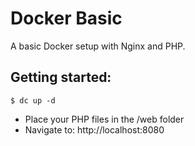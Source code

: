 # Docker Basic

A basic Docker setup with Nginx and PHP.

## Getting started:
```
$ dc up -d
```

- Place your PHP files in the /web folder
- Navigate to: http://localhost:8080
